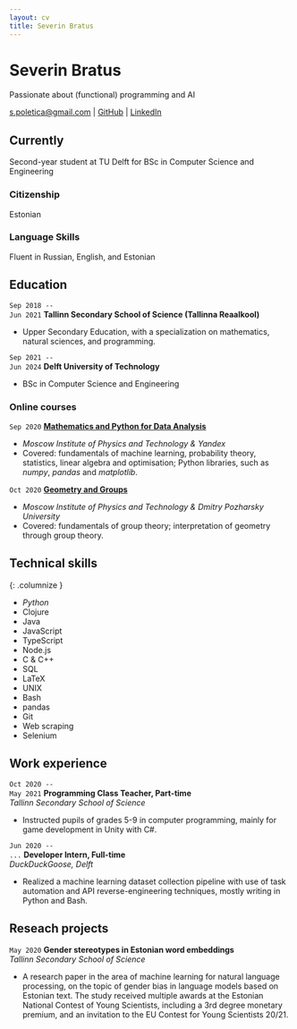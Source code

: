 ```yaml
---
layout: cv
title: Severin Bratus
---
```

# Severin Bratus
Passionate about (functional) programming and AI

<div id="webaddress">
<a href="mailto:s.poletica@gmail.com">s.poletica@gmail.com</a>
| <a href="https://github.com/severinbratus/">GitHub</a>
| <a href="https://www.linkedin.com/in/severin-bratus/">LinkedIn</a>
</div>

## Currently

Second-year student at TU Delft for BSc in Computer Science and Engineering

### Citizenship

Estonian

### Language Skills

Fluent in Russian, English, and Estonian

## Education

`Sep 2018 -- `<br/>`Jun 2021`
__Tallinn Secondary School of Science (Tallinna Reaalkool)__

- Upper Secondary Education, with a specialization on mathematics, natural sciences, and programming.

`Sep 2021 -- `<br/>`Jun 2024`
__Delft University of Technology__

- BSc in Computer Science and Engineering

### Online courses

`Sep 2020`
__[Mathematics and Python for Data Analysis](https://coursera.org/share/e7b9a1d5be8237a5f24b6a341432d919)__

- _Moscow Institute of Physics and Technology & Yandex_
- Covered: fundamentals of machine learning, probability theory, statistics, linear algebra and optimisation; Python libraries, such as *numpy*, *pandas* and *matplotlib*.

`Oct 2020`
__[Geometry and Groups](https://coursera.org/share/79cd3591e7b990b7f996dfe4ddff95b8)__

- _Moscow Institute of Physics and Technology & Dmitry Pozharsky University_
- Covered: fundamentals of group theory; interpretation of geometry through group theory.

## Technical skills

{: .columnize }
- *Python*
- Clojure
- Java
- JavaScript
- TypeScript
- Node.js
- C & C++ 
- SQL
- LaTeX
- UNIX
- Bash
- pandas
- Git
- Web scraping
- Selenium

## Work experience

`Oct 2020 -- `<br/>`May 2021`
__Programming Class Teacher, Part-time__  <br/>
_Tallinn Secondary School of Science_

- Instructed pupils of grades 5-9 in computer programming, mainly for game development in Unity with C#.

`Jun 2020 -- `<br/>`...`
__Developer Intern, Full-time__ <br/>
_DuckDuckGoose, Delft_

- Realized a machine learning dataset collection pipeline with use of task automation and API reverse-engineering techniques, mostly writing in Python and Bash.

## Reseach projects

`May 2020`
__Gender stereotypes in Estonian word embeddings__ <br/>
_Tallinn Secondary School of Science_

- A research paper in the area of machine learning for natural language processing, on the topic of gender bias in language models based on Estonian text. The study received multiple awards at the Estonian National Contest of Young Scientists, including a 3rd degree monetary premium, and an invitation to the EU Contest for Young Scientists 20/21.

<!-- ### Footer

Last updated: Apr 2022 -->
